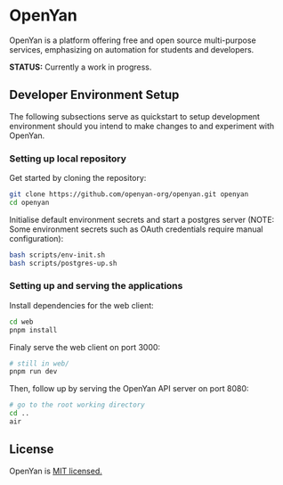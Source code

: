# OpenYan

OpenYan is a platform offering free and open source multi-purpose services, emphasizing on automation for students and developers.

**STATUS:** Currently a work in progress.

## Developer Environment Setup

The following subsections serve as quickstart to setup development environment should you intend to make changes to and experiment with OpenYan.

### Setting up local repository

Get started by cloning the repository:

```bash
git clone https://github.com/openyan-org/openyan.git openyan
cd openyan
```

Initialise default environment secrets and start a postgres server (NOTE: Some environment secrets such as OAuth credentials require manual configuration):

```bash
bash scripts/env-init.sh
bash scripts/postgres-up.sh
```

### **Setting up and serving the applications**

Install dependencies for the web client:

```bash
cd web
pnpm install
```

Finaly serve the web client on port 3000:

```bash
# still in web/
pnpm run dev
```

Then, follow up by serving the OpenYan API server on port 8080:

```bash
# go to the root working directory
cd ..
air
```

## License

OpenYan is [MIT licensed.](https://github.com/openyan-org/openyan/blob/master/LICENSE)